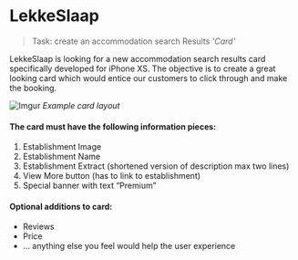 # LekkeSlaap
>Task: create an accommodation search Results *'Card'*

LekkeSlaap is looking for a new accommodation search results card specifically developed for iPhone XS. 
The objective is to create a great looking card which would entice our customers to click through and make the booking. 

![Imgur](https://i.imgur.com/B5bPsgQ.jpg)
*Example card layout*

#### The card must have the following information pieces:
1. Establishment Image
2. Establishment Name
3. Establishment Extract (shortened version of description max two lines)
4. View More button (has to link to establishment)
5. Special banner with text “Premium”

#### Optional additions to card:
- Reviews
- Price
- … anything else you feel would help the user experience

